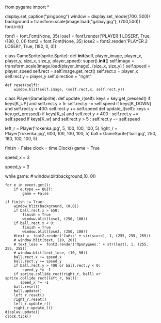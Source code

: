 from pygame import *


display.set_caption("pingpong")
window = display.set_mode((700, 500))
background = transform.scale(image.load("galaxy.jpg"), (700,500))
font.init()

font1 = font.Font(None, 35)
lose1 = font1.render('PLAYER 1 LOSER!', True, (180, 0, 0))
font2 = font.Font(None, 35)
lose2 = font2.render('PLAYER 2 LOSER!', True, (180, 0, 0))


class GameSprite(sprite.Sprite):
    def __init__(self, player_image, player_x, player_y, size_x, size_y, player_speed):
        super().__init__()
        self.image = transform.scale(image.load(player_image), (size_x, size_y) )
        self.speed = player_speed
        self.rect = self.image.get_rect()
        self.rect.x = player_x
        self.rect.y = player_y
        self.direction = "right"


    def reset(self):
        window.blit(self.image, (self.rect.x, self.rect.y))

class Player(GameSprite):
    def update_r(self):
        keys = key.get_pressed()
        if keys[K_UP] and self.rect.y > 5:
            self.rect.y -= self.speed
        if keys[K_DOWN] and self.rect.y < 400:
            self.rect.y += self.speed
    def update_l(self):
        keys = key.get_pressed()
        if keys[K_s] and self.rect.y < 400 :
            self.rect.y += self.speed
        if keys[K_w] and self.rect.y > 5 :
            self.rect.y -= self.speed
    
left_r = Player('rokenka.jpg', 5, 100, 100, 100, 5)
right_r = Player('rokenka.jpg', 600, 100, 100, 100, 5)
ball = GameSprite('ball.jpg', 250, 180, 100, 100, 5)
    
finish = False
clock = time.Clock()
game = True

speed_x = 3

speed_y = 3
   


while game:
    # window.blit(background,(0, 0))


    for e in event.get():
        if e.type == QUIT:
            game = False

    if finish != True: 
        window.blit(background, (0,0))
        if ball.rect.x > 650:
            finish = True
            window.blit(lose1, (250, 100))
        if ball.rect.x < 0:
            finish = True
            window.blit(lose2, (250, 100))
        #text =  font2.render('Счёт:' + str(score), 1, (255, 255, 255))
        # window.blit(text, (10, 20))
        # text_lose =  font2.render('Пропущено:' + str(lost), 1, (255, 255, 255))
        # window.blit(text_lose, (10, 50))
        ball.rect.x += speed_x
        ball.rect.y += speed_y
        if ball.rect.y > 400 or ball.rect.y < 0:
            speed_y *= -1
        if sprite.collide_rect(right_r, ball) or sprite.collide_rect(left_r, ball):
           speed_x *= -1
        ball.reset()
        ball.update()
        left_r.reset()
        right_r.reset()
        left_r.update_r()
        right_r.update_l()
    display.update()
    clock.tick()
